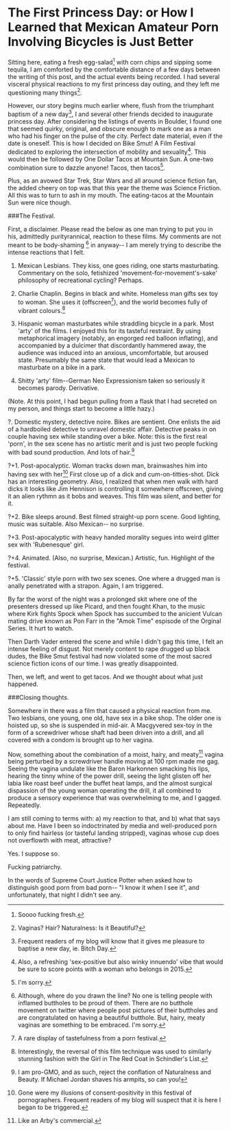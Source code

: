 The First Princess Day: or How I Learned that Mexican Amateur Porn Involving  Bicycles is Just Better
===============================================================================

Sitting here, eating a fresh egg-salad[^1] with corn chips and sipping some tequila, I am comforted by the comfortable distance of a few days between the writing of this post, and the
actual events being recorded. I had several visceral physical reactions to my first princess
day outing, and they left me questioning many things[^3].

However, our story begins much earlier where, flush from the triumphant baptism of a new day[^15], I and several other friends decided to inaugurate princess day. After considering the listings of events in Boulder, I found one that seemed quirky, original, and obscure enough to mark one as a man who had his finger on the pulse of the city. Perfect date material, even
if the date is oneself. This is how I decided on Bike Smut! A Film Festival dedicated to
exploring the intersection of mobility and sexuality[^4]. This would then be followed by
One Dollar Tacos at Mountain Sun. A one-two combination sure to dazzle anyone! Tacos, then tacos[^5]. 

Plus, as an avowed Star Trek, Star Wars and all around science fiction fan, the added cheery on top was that this year the theme was Science Friction. All this was to turn to ash in my mouth. The eating-tacos at the Mountain Sun were nice though.

###The Festival.

First, a disclaimer. Please read the below as one man trying to put you in his, admittedly purityrannical, reaction to these films. My comments are not meant to be body-shaming [^6] in anyway-- I am merely trying to describe the intense reactions that I felt.

1. Mexican Lesbians. They kiss, one goes riding, one starts masturbating. Commentary on the 
solo, fetishized 'movement-for-movement's-sake' philosophy of recreational cycling? Perhaps.

2. Charlie Chaplin. Begins in black and white. Homeless man gifts sex toy to woman. She uses it (offscreen[^7]), and the world becomes fully of vibrant colours.[^8]

3. Hispanic woman masturbates while straddling bicycle in a park. Most 'arty' of the films. I enjoyed this for its tasteful restraint. By using metaphorical imagery (notably, an engorged red balloon inflating), and accompanied by a dulcimer that discordantly hammered away, the audience was induced into an anxious, uncomfortable, but aroused state. Presumably the same state that would lead a Mexican to masturbate on a bike in a park. 

4. Shitty 'arty' film--German Neo Expressionism taken so seriously it becomes parody. Derivative.

(Note. At this point, I had begun pulling from a flask that I had secreted on my person, and things start to become a little hazy.)

?. Domestic mystery, detective noire. Bikes are sentient. One enlists the aid of a hardboiled detective to unravel domestic affair. Detective peaks in on couple having sex while standing over a bike. Note: this is the first real 'porn', in the sex scene has no artistic merit and is just two people fucking with bad sound production. And lots of hair.[^10]

?+1. Post-apocalyptic. Woman tracks down man, brainwashes him into having sex with her[^11] First close up of a dick and cum-on-titties-shot. Dick has an interesting geometry. Also, I realized that when men walk with hard dicks it looks like Jim Hennison is controlling it somewhere offscreen, giving it an alien rythmn as it bobs and weaves. This film was silent, and better for it. 

?+2. Bike sleeps around. Best filmed straight-up porn scene. Good lighting, music was suitable. Also Mexican-- no surprise.

?+3. Post-apocalyptic with heavy handed morality segues into weird glitter sex with 'Rubenesque' girl.

?+4. Animated. (Also, no surprise, Mexican.) Artistic, fun. Highlight of the festival.

?+5. 'Classic' style porn with two sex scenes. One where a drugged man is anally penetrated with a strapon. Again, I am triggered.

By far the worst of the night was a prolonged skit where one of the presenters dressed up like Picard, and then fought Khan, to the music where Kirk fights Spock when Spock has succumbed to the anicient Vulcan mating drive known as Pon Farr in the "Amok Time" espisode of the Orginal Series. It hurt to watch.

Then Darth Vader entered the scene and while I didn't gag this time, I felt an intense feeling of disgust. Not merely content to rape drugged up black dudes, the Bike Smut festival had now violated some of the most sacred science fiction icons of our time. I was greatly disappointed.


Then, we left, and went to get tacos. And we thought about what just happened.


###Closing thoughts.

Somewhere in there was a film that caused a physical reaction from me. Two lesbians, one young, one old, have sex in a bike shop. The older one is hoisted up, so she is suspended in mid-air. A Macgyvered sex-toy in the form of a screwdriver whose shaft had been driven into a drill, and all covered with a condom is brought up to her vagina. 

Now, something about the combination of a moist, hairy, and meaty[^13] vagina being perturbed by a screwdriver handle moving at 100 rpm made me gag.
Seeing the vagina undulate like the Baron Harkonnen smacking his lips, hearing the tinny whine of the power drill, seeing the light glisten off her labia like roast beef under the buffet heat lamps, and the almost surgical dispassion of the young woman operating the drill, it all combined to produce a sensory experience that was overwhelming to me, and I gagged. Repeatedly. 

I am still coming to terms with: a) my reaction to that, and b) what that says about me. Have I been so
indoctrinated by media and well-produced porn to only find hairless (or tasteful landing stripped), vaginas whose cup does not overflowth with meat, attractive?

Yes. I suppose so.



Fucking patriarchy.


In the words of Supreme Court Justice Potter when asked how to distinguish good porn from bad porn-- "I know it when I see it", and unfortunately, that night I didn't see any.

[^1]: Soooo fucking fresh[^2].
[^2]: The small, unintended pleasures of bachelor living.
[^3]: Vaginas? Hair? Naturalness: Is it Beautiful?
[^4]: Also, a refreshing 'sex-positive but also winky innuendo' vibe that would be sure to score points with a woman who belongs in 2015.
[^5]: I'm sorry.
[^6]: Although, where do you drawn the line? No one is telling people with inflamed buttholes to be proud of them. There are no butthole movement on twitter where people post pictures of their buttholes and are congratulated on having a beautiful butthole. But, hairy, meaty vaginas are something to be embraced. I'm sorry.
[^7]: A rare display of tastefulness from a porn festival.[^9]
[^8]: Interestingly, the reversal of this film technique was used to similarly stunning fashion with the Girl in The Red Coat in Schindler's List.
[^9]: Make no mistake, at this point all notions of a Tasteful Burlesque Show of innuendo and sex-positivity were gone. I was watching pornography. With friends. In a bar. And the sound production was terrible.
[^10]: I am pro-GMO, and as such, reject the conflation of Naturalness and Beauty. If Michael Jordan shaves his armpits, so can you!
[^11]: Gone were my illusions of consent-positivity[^12] in this festival of pornographers. Frequent readers of my blog will suspect that it is here I began to be triggered.
[^12]: Although, it does raise interesting questions of consent. How would I have felt if the genders were reversed? (even ickier) If it happened over the course of a week and she just manipulated (was charming) him into having sex with her would I feel icky then? (no).  
[^13]: Like an Arby's commercial.
[^15]: Frequent readers of my blog will know that it gives me pleasure to baptise a new day, ie. Bitch Day.
